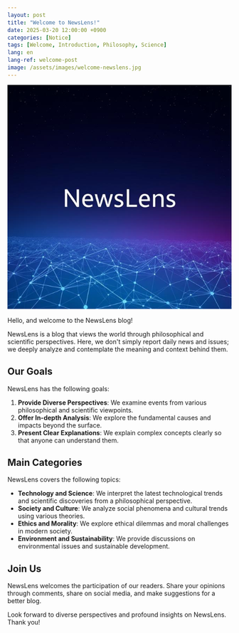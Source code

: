 ```yaml
---
layout: post
title: "Welcome to NewsLens!"
date: 2025-03-20 12:00:00 +0900
categories: [Notice]
tags: [Welcome, Introduction, Philosophy, Science]
lang: en
lang-ref: welcome-post
image: /assets/images/welcome-newslens.jpg
---
```


![Welcome to NewsLens!](/assets/images/welcome-newslens.jpg)

Hello, and welcome to the NewsLens blog!

NewsLens is a blog that views the world through philosophical and scientific perspectives. Here, we don't simply report daily news and issues; we deeply analyze and contemplate the meaning and context behind them.

## Our Goals

NewsLens has the following goals:

1. **Provide Diverse Perspectives**: We examine events from various philosophical and scientific viewpoints.
2. **Offer In-depth Analysis**: We explore the fundamental causes and impacts beyond the surface.
3. **Present Clear Explanations**: We explain complex concepts clearly so that anyone can understand them.

## Main Categories

NewsLens covers the following topics:

- **Technology and Science**: We interpret the latest technological trends and scientific discoveries from a philosophical perspective.
- **Society and Culture**: We analyze social phenomena and cultural trends using various theories.
- **Ethics and Morality**: We explore ethical dilemmas and moral challenges in modern society.
- **Environment and Sustainability**: We provide discussions on environmental issues and sustainable development.

## Join Us

NewsLens welcomes the participation of our readers. Share your opinions through comments, share on social media, and make suggestions for a better blog.

Look forward to diverse perspectives and profound insights on NewsLens. Thank you!
